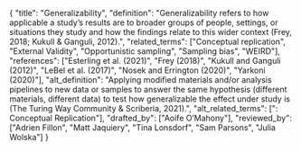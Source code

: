 {
    "title": "Generalizability",
    "definition": "Generalizability refers to how applicable a study’s results are to broader groups of people, settings, or situations they study and how the findings relate to this wider context (Frey, 2018; Kukull & Ganguli, 2012).",
    "related_terms": ["Conceptual replication", "External Validity", "Opportunistic sampling", "Sampling bias", "WEIRD"],
    "references": ["Esterling et al. (2021)", "Frey (2018)", "Kukull and Ganguli (2012)", "LeBel et al. (2017)", "Nosek and Errington (2020)", "Yarkoni (2020)"],
    "alt_definition": "Applying modified materials and/or analysis pipelines to new data or samples to answer the same hypothesis (different materials, different data) to test how generalizable the effect under study is (The Turing Way Community & Scriberia, 2021).",
    "alt_related_terms": [": Conceptual Replication"],
    "drafted_by": ["Aoife O’Mahony"],
    "reviewed_by": ["Adrien Fillon", "Matt Jaquiery", "Tina Lonsdorf", "Sam Parsons", "Julia Wolska"]
  }

